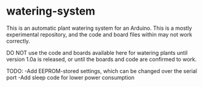 # watering-system
This is an automatic plant watering system for an Arduino. This is a mostly experimental repository, and the code and board files within may not work correctly.

DO NOT use the code and boards available here for watering plants until version 1.0a is released, or until the boards and code are confirmed to work.



TODO:
  -Add EEPROM-stored settings, which can be changed over the serial port
  -Add sleep code for lower power consumption
